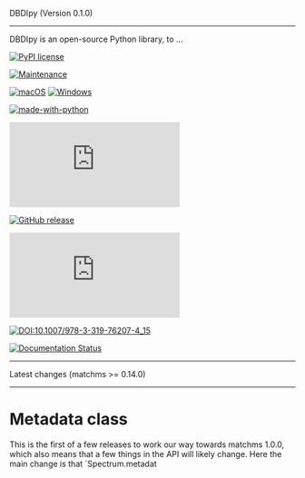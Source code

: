 DBDIpy (Version 0.1.0)
**********************************

DBDIpy is an open-source Python library, to ...

[![PyPI license](https://img.shields.io/pypi/l/ansicolortags.svg)](https://pypi.python.org/pypi/ansicolortags/)

[![Maintenance](https://img.shields.io/badge/Maintained%3F-yes-green.svg)](https://GitHub.com/Naereen/StrapDown.js/graphs/commit-activity)

[![macOS](https://svgshare.com/i/ZjP.svg)](https://svgshare.com/i/ZjP.svg)
[![Windows](https://svgshare.com/i/ZhY.svg)](https://svgshare.com/i/ZhY.svg)

[![made-with-python](https://img.shields.io/badge/Made%20with-Python-1f425f.svg)](https://www.python.org/)

[![Latest release](https://badgen.net/github/release/Naereen/Strapdown.js)](https://github.com/Naereen/Strapdown.js/releases)

[![GitHub release](https://img.shields.io/github/release/Naereen/StrapDown.js.svg)](https://GitHub.com/Naereen/StrapDown.js/releases/)

[![GitHub latest commit](https://badgen.net/github/last-commit/Naereen/Strapdown.js)](https://GitHub.com/Naereen/StrapDown.js/commit/)


[![DOI:10.1007/978-3-319-76207-4_15](https://zenodo.org/badge/DOI/10.1007/978-3-319-76207-4_15.svg)](https://doi.org/10.1007/978-3-319-76207-4_15)

[![Documentation Status](https://readthedocs.org/projects/ansicolortags/badge/?version=latest)](http://ansicolortags.readthedocs.io/?badge=latest)


**********************************
Latest changes (matchms >= 0.14.0)
**********************************

Metadata class
==============

This is the first of a few releases to work our way towards matchms 1.0.0, which also means that a few things in the API will likely change. Here the main change is that `Spectrum.metadat
